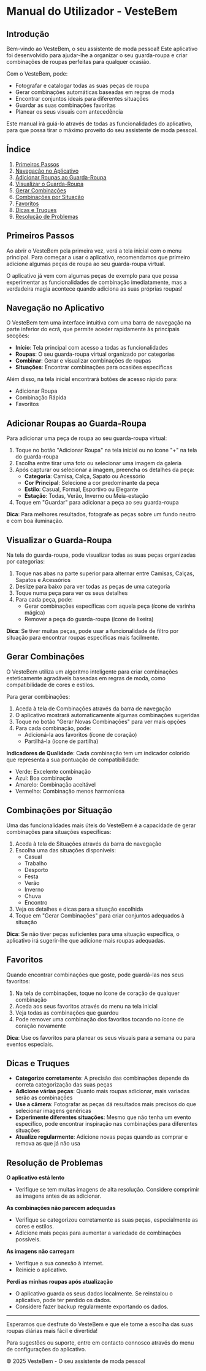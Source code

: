 # Manual do Utilizador - VesteBem

## Introdução

Bem-vindo ao VesteBem, o seu assistente de moda pessoal! Este aplicativo foi desenvolvido para ajudar-lhe a organizar o seu guarda-roupa e criar combinações de roupas perfeitas para qualquer ocasião.

Com o VesteBem, pode:
- Fotografar e catalogar todas as suas peças de roupa
- Gerar combinações automáticas baseadas em regras de moda
- Encontrar conjuntos ideais para diferentes situações
- Guardar as suas combinações favoritas
- Planear os seus visuais com antecedência

Este manual irá guiá-lo através de todas as funcionalidades do aplicativo, para que possa tirar o máximo proveito do seu assistente de moda pessoal.

## Índice

1. [Primeiros Passos](#primeiros-passos)
2. [Navegação no Aplicativo](#navegação-no-aplicativo)
3. [Adicionar Roupas ao Guarda-Roupa](#adicionar-roupas-ao-guarda-roupa)
4. [Visualizar o Guarda-Roupa](#visualizar-o-guarda-roupa)
5. [Gerar Combinações](#gerar-combinações)
6. [Combinações por Situação](#combinações-por-situação)
7. [Favoritos](#favoritos)
8. [Dicas e Truques](#dicas-e-truques)
9. [Resolução de Problemas](#resolução-de-problemas)

## Primeiros Passos

Ao abrir o VesteBem pela primeira vez, verá a tela inicial com o menu principal. Para começar a usar o aplicativo, recomendamos que primeiro adicione algumas peças de roupa ao seu guarda-roupa virtual.

O aplicativo já vem com algumas peças de exemplo para que possa experimentar as funcionalidades de combinação imediatamente, mas a verdadeira magia acontece quando adiciona as suas próprias roupas!

## Navegação no Aplicativo

O VesteBem tem uma interface intuitiva com uma barra de navegação na parte inferior do ecrã, que permite aceder rapidamente às principais secções:

- **Início**: Tela principal com acesso a todas as funcionalidades
- **Roupas**: O seu guarda-roupa virtual organizado por categorias
- **Combinar**: Gerar e visualizar combinações de roupas
- **Situações**: Encontrar combinações para ocasiões específicas

Além disso, na tela inicial encontrará botões de acesso rápido para:
- Adicionar Roupa
- Combinação Rápida
- Favoritos

## Adicionar Roupas ao Guarda-Roupa

Para adicionar uma peça de roupa ao seu guarda-roupa virtual:

1. Toque no botão "Adicionar Roupa" na tela inicial ou no ícone "+" na tela do guarda-roupa
2. Escolha entre tirar uma foto ou selecionar uma imagem da galeria
3. Após capturar ou selecionar a imagem, preencha os detalhes da peça:
   - **Categoria**: Camisa, Calça, Sapato ou Acessório
   - **Cor Principal**: Selecione a cor predominante da peça
   - **Estilo**: Casual, Formal, Esportivo ou Elegante
   - **Estação**: Todas, Verão, Inverno ou Meia-estação
4. Toque em "Guardar" para adicionar a peça ao seu guarda-roupa

**Dica**: Para melhores resultados, fotografe as peças sobre um fundo neutro e com boa iluminação.

## Visualizar o Guarda-Roupa

Na tela do guarda-roupa, pode visualizar todas as suas peças organizadas por categorias:

1. Toque nas abas na parte superior para alternar entre Camisas, Calças, Sapatos e Acessórios
2. Deslize para baixo para ver todas as peças de uma categoria
3. Toque numa peça para ver os seus detalhes
4. Para cada peça, pode:
   - Gerar combinações específicas com aquela peça (ícone de varinha mágica)
   - Remover a peça do guarda-roupa (ícone de lixeira)

**Dica**: Se tiver muitas peças, pode usar a funcionalidade de filtro por situação para encontrar roupas específicas mais facilmente.

## Gerar Combinações

O VesteBem utiliza um algoritmo inteligente para criar combinações esteticamente agradáveis baseadas em regras de moda, como compatibilidade de cores e estilos.

Para gerar combinações:

1. Aceda à tela de Combinações através da barra de navegação
2. O aplicativo mostrará automaticamente algumas combinações sugeridas
3. Toque no botão "Gerar Novas Combinações" para ver mais opções
4. Para cada combinação, pode:
   - Adicioná-la aos favoritos (ícone de coração)
   - Partilhá-la (ícone de partilha)

**Indicadores de Qualidade**: Cada combinação tem um indicador colorido que representa a sua pontuação de compatibilidade:
- Verde: Excelente combinação
- Azul: Boa combinação
- Amarelo: Combinação aceitável
- Vermelho: Combinação menos harmoniosa

## Combinações por Situação

Uma das funcionalidades mais úteis do VesteBem é a capacidade de gerar combinações para situações específicas:

1. Aceda à tela de Situações através da barra de navegação
2. Escolha uma das situações disponíveis:
   - Casual
   - Trabalho
   - Desporto
   - Festa
   - Verão
   - Inverno
   - Chuva
   - Encontro
3. Veja os detalhes e dicas para a situação escolhida
4. Toque em "Gerar Combinações" para criar conjuntos adequados à situação

**Dica**: Se não tiver peças suficientes para uma situação específica, o aplicativo irá sugerir-lhe que adicione mais roupas adequadas.

## Favoritos

Quando encontrar combinações que goste, pode guardá-las nos seus favoritos:

1. Na tela de combinações, toque no ícone de coração de qualquer combinação
2. Aceda aos seus favoritos através do menu na tela inicial
3. Veja todas as combinações que guardou
4. Pode remover uma combinação dos favoritos tocando no ícone de coração novamente

**Dica**: Use os favoritos para planear os seus visuais para a semana ou para eventos especiais.

## Dicas e Truques

- **Categorize corretamente**: A precisão das combinações depende da correta categorização das suas peças
- **Adicione várias peças**: Quanto mais roupas adicionar, mais variadas serão as combinações
- **Use a câmera**: Fotografar as peças dá resultados mais precisos do que selecionar imagens genéricas
- **Experimente diferentes situações**: Mesmo que não tenha um evento específico, pode encontrar inspiração nas combinações para diferentes situações
- **Atualize regularmente**: Adicione novas peças quando as comprar e remova as que já não usa

## Resolução de Problemas

**O aplicativo está lento**
- Verifique se tem muitas imagens de alta resolução. Considere comprimir as imagens antes de as adicionar.

**As combinações não parecem adequadas**
- Verifique se categorizou corretamente as suas peças, especialmente as cores e estilos.
- Adicione mais peças para aumentar a variedade de combinações possíveis.

**As imagens não carregam**
- Verifique a sua conexão à internet.
- Reinicie o aplicativo.

**Perdi as minhas roupas após atualização**
- O aplicativo guarda os seus dados localmente. Se reinstalou o aplicativo, pode ter perdido os dados.
- Considere fazer backup regularmente exportando os dados.

---

Esperamos que desfrute do VesteBem e que ele torne a escolha das suas roupas diárias mais fácil e divertida!

Para sugestões ou suporte, entre em contacto connosco através do menu de configurações do aplicativo.

© 2025 VesteBem - O seu assistente de moda pessoal
